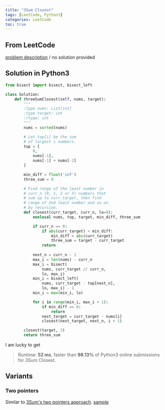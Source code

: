 ```yaml
---
title: "3Sum Closest"
tags: [LeetCode, Python3]
categories: LeetCode
toc: true
---
```


## From LeetCode
[problem description](https://leetcode.com/problems/3sum-closest/)
/
no solution provided

## Solution in Python3
```python
from bisect import bisect, bisect_left

class Solution:
    def threeSumClosest(self, nums, target):
        """
        :type nums: List[int]
        :type target: int
        :rtype: int
        """
        nums = sorted(nums)

        # Let top[i] be the sum 
        # of largest i numbers.
        top = [
            0,
            nums[-1],
            nums[-1] + nums[-2]
        ]

        min_diff = float('inf')
        three_sum = 0

        # Find range of the least number in 
        # curr_n (0, 1, 2 or 3) numbers that 
        # sum up to curr_target, then find 
        # range of 2nd least number and so on
        # by recursion. 
        def closest(curr_target, curr_n, lo=0):
            nonlocal nums, top, target, min_diff, three_sum

            if curr_n == 0:
                if abs(curr_target) < min_diff:
                    min_diff = abs(curr_target)
                    three_sum = target - curr_target
                return
            
            next_n = curr_n - 1
            max_i = len(nums) - curr_n
            max_i = bisect(
                nums, curr_target // curr_n,
                lo, max_i)
            min_i = bisect_left(
                nums, curr_target - top[next_n], 
                lo, max_i) - 1
            min_i = max(min_i, lo)

            for i in range(min_i, max_i + 1): 
                if min_diff == 0:
                    return
                next_target = curr_target - nums[i]
                closest(next_target, next_n, i + 1)

        closest(target, 3)
        return three_sum
```
I am lucky to get
> Runtime: **52 ms**, faster than **98.13%** of Python3 online submissions for 3Sum Closest.

## Variants

### Two pointers
Similar to [3Sum's two pointers approach](https://siyuangong.com/leetcode/2018/12/22/3sum/#two-pointers). [sample](https://github.com/qiyuangong/leetcode/blob/master/python/016_3Sum_Closest.py)